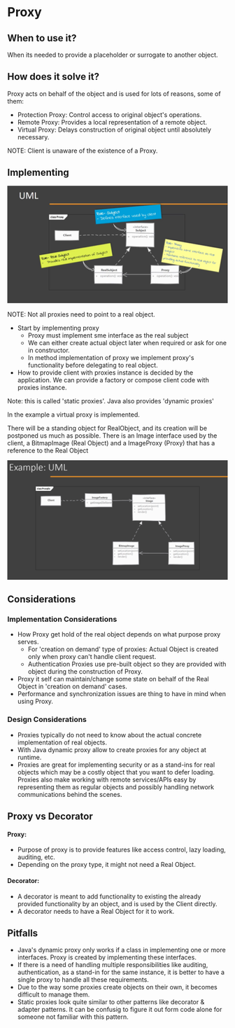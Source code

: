 # Proxy

## When to use it?

When its needed to provide a placeholder or surrogate to another object.

## How does it solve it?

Proxy acts on behalf of the object and is used for lots of reasons, some of them:
- Protection Proxy: Control access to original object's operations.
- Remote Proxy: Provides a local representation of a remote object.
- Virtual Proxy: Delays construction of original object until absolutely necessary.

NOTE: Client is unaware of the existence of a Proxy.

## Implementing

![proxyUml](./proxy-01.png)

NOTE: Not all proxies need to point to a real object.

- Start by implementing proxy
    - Proxy must implement sme interface as the real subject
    - We can either create actual object later when required or ask for one in constructor.
    - In method implementation of proxy we implement proxy's functionality before delegating to real object.
- How to provide client with proxies instance is decided by the application. We can provide a factory or compose client code with proxies instance.

Note: this is called 'static proxies'. Java also provides 'dynamic proxies'

In the example a virtual proxy is implemented.

There will be a standing object for RealObject, and its creation will be postponed us much as possible.
There is an Image interface used by the client, a BitmapImage (Real Object) and a ImageProxy (Proxy) that has a reference to the Real Object

![proxyExampleUml](./proxy-02.png)

## Considerations

### Implementation Considerations

- How Proxy get hold of the real object depends on what purpose proxy serves. 
    - For 'creation on demand' type of proxies: Actual Object is created only when proxy can't handle client request.
    - Authentication Proxies use pre-built object so they are provided with object during the construction of Proxy.
- Proxy it self can maintain/change some state on behalf of the Real Object in 'creation on demand' cases.
- Performance and synchronization issues are thing to have in mind when using Proxy.

### Design Considerations

- Proxies typically do not need to know about the actual concrete implementation of real objects.
- With Java dynamic proxy allow to create proxies for any object at runtime.
- Proxies are great for implementing security or as a stand-ins for real objects which may be a costly object that you want to defer loading. Proxies also make working with remote services/APIs easy by representing them as regular objects and possibly handling network communications behind the scenes.

## Proxy vs Decorator

#### Proxy:

- Purpose of proxy is to provide features like access control, lazy loading, auditing, etc.
- Depending on the proxy type, it might not need a Real Object.

#### Decorator:

- A decorator is meant to add functionality to existing the already provided functionality by an object, and is used by the Client directly.
- A decorator needs to have a Real Object for it to work.

## Pitfalls

- Java's dynamic proxy only works if a class in implementing one or more interfaces. Proxy is created by implementing these interfaces.
- If there is a need of handling multiple responsibilities like auditing, authentication, as a stand-in for the same instance, it is better to have a single proxy to handle all these requirements.
- Due to the way some proxies create objects on their own, it becomes difficult to manage them.
- Static proxies look quite similar to other patterns like decorator & adapter patterns. It can be confusig to figure it out form code alone for someone not familiar with this pattern.
